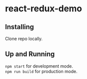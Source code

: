# react-redux-demo

## Installing
Clone repo locally.

## Up and Running
`npm start` for development mode.  
`npm run build` for production mode.
